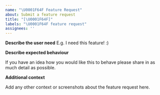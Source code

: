 ```yaml
---
name: "\U0001F64F Feature Request"
about: Submit a feature request
title: "[\U0001F64F]"
labels: "\U0001F64F feature request"
assignees: ''
---
```


**Describe the user need**
E.g. I need this feature! :)

**Describe expected behaviour**

If you have an idea how you would like this to behave please share in as much detail as possible.

**Additional context**

Add any other context or screenshots about the feature request here.


